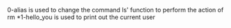 0-alias is used to change the command ls' function to perform the action of rm *1-hello_you  is used to print out the current user
